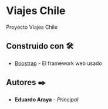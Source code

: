 # Viajes Chile

Proyecto Viajes Chile

## Construido con 🛠️

* [Boostrap](https://getbootstrap.com/) - El framework web usado

## Autores ✒️

* **Eduardo Araya** - *Principal*
